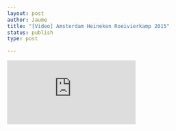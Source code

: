 ```yaml
---
layout: post
author: Jaume
title: "[Video] Amsterdam Heineken Roeivierkamp 2015"
status: publish
type: post

---
```

<iframe src="http://player.vimeo.com/video/126745084?title=0&amp;byline=0&amp;color=679AF1&amp;portrait=0" frameborder="0"></iframe>
